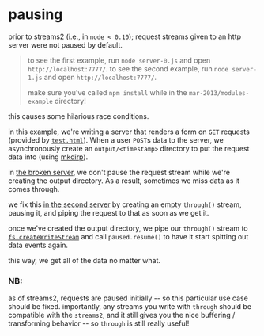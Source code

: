 # pausing

prior to streams2 (i.e., in `node < 0.10`); request streams given to an http
server were not paused by default.

> to see the first example, run `node server-0.js` and open `http://localhost:7777/`.
> to see the second example, run `node server-1.js` and open `http://localhost:7777/`.
>
> make sure you've called `npm install` while in the `mar-2013/modules-example` directory!

this causes some hilarious race conditions.

in this example, we're writing a server that renders a form on `GET` requests
(provided by [`test.html`](./test.html)). When a user `POST`s data to the server,
we asynchronously create an `output/<timestamp>` directory to put the request data 
into (using [mkdirp](http://npm.im/mkdirp)).

in [the broken server](./server-0.js), we don't pause the request stream while we're
creating the output directory. As a result, sometimes we miss data as it comes through.

we fix this [in the second server](./server-1.js) by creating an empty `through()` stream,
pausing it, and piping the request to that as soon as we get it.

once we've created the output directory, we pipe our `through()` stream to 
[`fs.createWriteStream`](http://nodejs.org/api/fs.html#fs_fs_createwritestream_path_options)
and call `paused.resume()` to have it start spitting out data events again.

this way, we get all of the data no matter what.

### NB:

as of streams2, requests are paused initially -- so this particular use case should
be fixed. importantly, any streams you write with `through` should be compatible with
the `streams2`, and it still gives you the nice buffering / transforming behavior --
so `through` is still really useful! 
